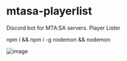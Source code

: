# mtasa-playerlist
Discord bot for MTA:SA servers. Player Lister

npm i && npm i -g nodemon && nodemon


![image](https://github.com/ozcangyo/mtasa-playerlist/assets/105934348/2edc9606-3dbc-4ab6-bfa3-6f24a37e23d3)
